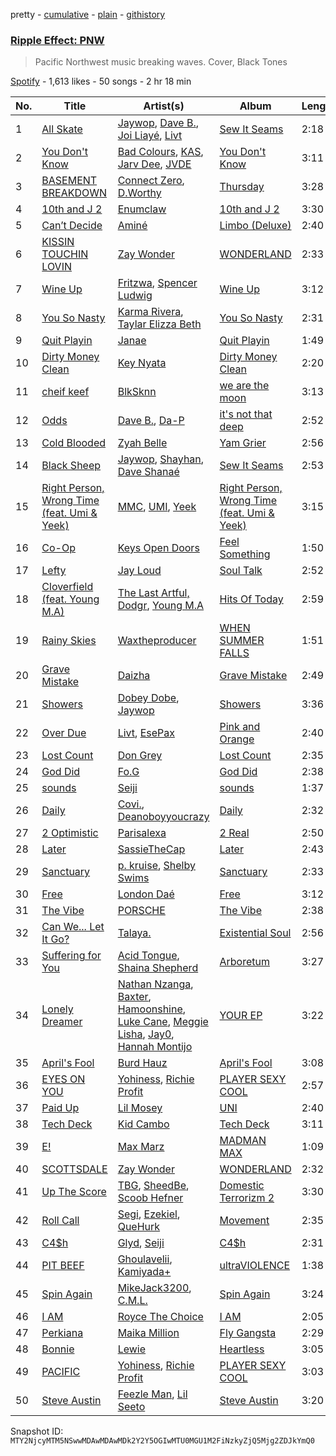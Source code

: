pretty - [cumulative](/playlists/cumulative/37i9dQZF1DWVKZ0Z9y3Qew.md) - [plain](/playlists/plain/37i9dQZF1DWVKZ0Z9y3Qew) - [githistory](https://github.githistory.xyz/mackorone/spotify-playlist-archive/blob/main/playlists/plain/37i9dQZF1DWVKZ0Z9y3Qew)

### [Ripple Effect: PNW](https://open.spotify.com/playlist/37i9dQZF1DWVKZ0Z9y3Qew)

> Pacific Northwest music breaking waves\. Cover, Black Tones

[Spotify](https://open.spotify.com/user/spotify) - 1,613 likes - 50 songs - 2 hr 18 min

| No. | Title | Artist(s) | Album | Length |
|---|---|---|---|---|
| 1 | [All Skate](https://open.spotify.com/track/6wsbZhT7MArD9IY0p8G2iQ) | [Jaywop](https://open.spotify.com/artist/7LHBUDRMoLWz3aw9H3YSb9), [Dave B.](https://open.spotify.com/artist/5bfqwcEcRrMhtY9smw3IeJ), [Joi Liayé](https://open.spotify.com/artist/6Vw3gdS8yeT8kfG4kTQPL1), [Livt](https://open.spotify.com/artist/0y55D5fL0ywYdEpIQPbwJC) | [Sew It Seams](https://open.spotify.com/album/1dF6UFLq4SKp3sA31FILj3) | 2:18 |
| 2 | [You Don't Know](https://open.spotify.com/track/7nZnfJkaBnmmWUBw9jfhm3) | [Bad Colours](https://open.spotify.com/artist/0x3KkCJuve7n51ThZGNAIX), [KAS](https://open.spotify.com/artist/4AUPalZalhZyyd6kwhBiL5), [Jarv Dee](https://open.spotify.com/artist/1sAKNLVFmAmxaurWLdmu1u), [JVDE](https://open.spotify.com/artist/5ZYuMuQ1dwCXIx6mULdrzg) | [You Don't Know](https://open.spotify.com/album/7EI43wfKVyPabczkwpHeSA) | 3:11 |
| 3 | [BASEMENT BREAKDOWN](https://open.spotify.com/track/29s2rm6gLIi9Ja07LWWcCn) | [Connect Zero](https://open.spotify.com/artist/3k8lBDenIm90lWaSpAYQeH), [D.Worthy](https://open.spotify.com/artist/3erKONJnV1kHT5ksWJLR7y) | [Thursday](https://open.spotify.com/album/150fETWcpRR0cCMoJUxAdx) | 3:28 |
| 4 | [10th and J 2](https://open.spotify.com/track/2wWU152IbvjbDkWGpOPgoY) | [Enumclaw](https://open.spotify.com/artist/79yETfINxnDl54mTKLZUlb) | [10th and J 2](https://open.spotify.com/album/2PcP70TtiJR0gt2LYAeQEs) | 3:30 |
| 5 | [Can’t Decide](https://open.spotify.com/track/6pJT5pUwqdeWe22gxvid2G) | [Aminé](https://open.spotify.com/artist/3Gm5F95VdRxW3mqCn8RPBJ) | [Limbo \(Deluxe\)](https://open.spotify.com/album/7v9X4S8SFPAgbhCQOM6RuR) | 2:40 |
| 6 | [KISSIN TOUCHIN LOVIN](https://open.spotify.com/track/3m6NkgSb1Q6EjxbmW6lGjW) | [Zay Wonder](https://open.spotify.com/artist/70cjBubd83Tl2ZbAElgC1s) | [WONDERLAND](https://open.spotify.com/album/43RTm7LMLRwKjWEIL9dHOs) | 2:33 |
| 7 | [Wine Up](https://open.spotify.com/track/05WkdMSvxt8CuxekruXUGt) | [Fritzwa](https://open.spotify.com/artist/0oTIJxiQmLuPQlHaGzxPt3), [Spencer Ludwig](https://open.spotify.com/artist/6miuYP0AovZaaKpRFaDQMQ) | [Wine Up](https://open.spotify.com/album/66JmLx5a0R7S8Tw0wy6Bkf) | 3:12 |
| 8 | [You So Nasty](https://open.spotify.com/track/5hJH3wdMnePMQy0PQYxzfv) | [Karma Rivera](https://open.spotify.com/artist/79rSn0FneG7zsUb6LItVLs), [Taylar Elizza Beth](https://open.spotify.com/artist/0XE4mkNAnSI2molchwNfGQ) | [You So Nasty](https://open.spotify.com/album/3YyvgFqcUQaOgIhEGaGH4a) | 2:31 |
| 9 | [Quit Playin](https://open.spotify.com/track/4cNJnPiLZpL743A8ECx4qQ) | [Janae](https://open.spotify.com/artist/4imJ2WiGWT0Rup3Vshmsd3) | [Quit Playin](https://open.spotify.com/album/1rMjgE45wFRHJsKAGe3VAK) | 1:49 |
| 10 | [Dirty Money Clean](https://open.spotify.com/track/2DqYA72qggi14riqK9Unsv) | [Key Nyata](https://open.spotify.com/artist/4X2V63Czlm32j6Yk38WeX5) | [Dirty Money Clean](https://open.spotify.com/album/0XeNeheinszR1t5HkF5lZO) | 2:20 |
| 11 | [cheif keef](https://open.spotify.com/track/1kxfEg5T3aFp37HkWkJepM) | [BlkSknn](https://open.spotify.com/artist/4MZ2Qm0lN1zer6Y77aDIGx) | [we are the moon](https://open.spotify.com/album/20VSPXzH17NsPLsfQ4dtvN) | 3:13 |
| 12 | [Odds](https://open.spotify.com/track/3gDIzJLAOIiFqcCXjcz8hp) | [Dave B.](https://open.spotify.com/artist/5bfqwcEcRrMhtY9smw3IeJ), [Da\-P](https://open.spotify.com/artist/4PKHlnz8cQ79kQ6kd3GufJ) | [it's not that deep](https://open.spotify.com/album/438o26Y0oRAh6vpyboYWQP) | 2:52 |
| 13 | [Cold Blooded](https://open.spotify.com/track/3LYoi8gybyD4sR5hHSP9T0) | [Zyah Belle](https://open.spotify.com/artist/09q46aTaAsSGoLID49Y6Sx) | [Yam Grier](https://open.spotify.com/album/2KvfsMy0IQ2XRd5Rh7Ur2Q) | 2:56 |
| 14 | [Black Sheep](https://open.spotify.com/track/36kzQRUHQZbfRKNbGRegpv) | [Jaywop](https://open.spotify.com/artist/7LHBUDRMoLWz3aw9H3YSb9), [Shayhan](https://open.spotify.com/artist/5bqTDHeDDzXWCdN4bKtVbz), [Dave Shanaé](https://open.spotify.com/artist/5ppKWaWRnYsBET84EoCQ2o) | [Sew It Seams](https://open.spotify.com/album/1dF6UFLq4SKp3sA31FILj3) | 2:53 |
| 15 | [Right Person, Wrong Time \(feat\. Umi & Yeek\)](https://open.spotify.com/track/2m1joPV2mS8CjqxFs7EGMb) | [MMC](https://open.spotify.com/artist/65yp9O1OaiVDmD2hZ4YIl5), [UMI](https://open.spotify.com/artist/4ClziihVpBeFXNyDH83Lde), [Yeek](https://open.spotify.com/artist/5BhFZpE8kUGZJiKOsYjLQM) | [Right Person, Wrong Time \(feat\. Umi & Yeek\)](https://open.spotify.com/album/7qPAIypukW56UbtxsSyJmz) | 3:15 |
| 16 | [Co\-Op](https://open.spotify.com/track/4aCIF4PVJdYKGSwKKtwXx9) | [Keys Open Doors](https://open.spotify.com/artist/17VWSnuIuvdgNkBgIBC0jp) | [Feel Something](https://open.spotify.com/album/08S32eSoKaR5lDlyt72kRk) | 1:50 |
| 17 | [Lefty](https://open.spotify.com/track/7Exu31ID1NUY86Qlusdyiz) | [Jay Loud](https://open.spotify.com/artist/2zlYZjumfIxajIKfk41H9A) | [Soul Talk](https://open.spotify.com/album/1VbiUBo1Sf4ajLnNILyEG8) | 2:52 |
| 18 | [Cloverfield \(feat\. Young M.A\)](https://open.spotify.com/track/2YNwyOPj4P5nH0KiEbLXZq) | [The Last Artful, Dodgr](https://open.spotify.com/artist/6jpOOrGFSWdHx6leHfU54n), [Young M.A](https://open.spotify.com/artist/7LvoDJUNGnOrPdGRzVtOJ9) | [Hits Of Today](https://open.spotify.com/album/1jHO2EMilNQVl5JnMRtQU3) | 2:59 |
| 19 | [Rainy Skies](https://open.spotify.com/track/0rK2UXCdWHgEymJ8z3I63c) | [Waxtheproducer](https://open.spotify.com/artist/38CaNrjtL23xeme96PHJ8F) | [WHEN SUMMER FALLS](https://open.spotify.com/album/3HTasEp0xt0tvJJIvsIOmq) | 1:51 |
| 20 | [Grave Mistake](https://open.spotify.com/track/0vDkjQK1lnX61QM8OFfqDm) | [Daizha](https://open.spotify.com/artist/3Rrg3qxCFC6sXCT8yIPjn6) | [Grave Mistake](https://open.spotify.com/album/4oJ5LoPjOBCPgpqYDTPSok) | 2:49 |
| 21 | [Showers](https://open.spotify.com/track/0ZoXdOTuzAYjx3R6l3YPj5) | [Dobey Dobe](https://open.spotify.com/artist/7gf7dMLZir7MQaC7AlXt17), [Jaywop](https://open.spotify.com/artist/7LHBUDRMoLWz3aw9H3YSb9) | [Showers](https://open.spotify.com/album/3Vh69hkFtTZY6qFno4hC5a) | 3:36 |
| 22 | [Over Due](https://open.spotify.com/track/66qJubv7O2mhtodzvSengq) | [Livt](https://open.spotify.com/artist/0y55D5fL0ywYdEpIQPbwJC), [EsePax](https://open.spotify.com/artist/1nIqPVTvyR86vY004ttisz) | [Pink and Orange](https://open.spotify.com/album/524agqedwKwAQ4PSJ6p28F) | 2:40 |
| 23 | [Lost Count](https://open.spotify.com/track/4L93gDxPdx7CO5bUu8JrE2) | [Don Grey](https://open.spotify.com/artist/1YiKDQCVj79AZeBjenStlP) | [Lost Count](https://open.spotify.com/album/4xxWQ2oZ8L3IdNTNaRxglr) | 2:35 |
| 24 | [God Did](https://open.spotify.com/track/3jlUdaubfjIw3SXYlNUbt9) | [Fo.G](https://open.spotify.com/artist/3mpjMcsNWgZEmcqTrhj9rv) | [God Did](https://open.spotify.com/album/52vqY0T81yTxM50uMAkhap) | 2:38 |
| 25 | [sounds](https://open.spotify.com/track/6Adeb7aRSfgqElqnlhkukf) | [Seiji](https://open.spotify.com/artist/7h8BjWoH0TC1Zf2HwAmdEe) | [sounds](https://open.spotify.com/album/10Jjf8RwCE65aw4NJR6CG0) | 1:37 |
| 26 | [Daily](https://open.spotify.com/track/1FhS4QdwBSGdIDOdIVYNCS) | [Covi.](https://open.spotify.com/artist/6kxLApfEzk2X5GqUc35rtS), [Deanoboyyoucrazy](https://open.spotify.com/artist/5i6EiqlK330WH5DKi8eg3o) | [Daily](https://open.spotify.com/album/0mOp8mI03m3lOk1Uuoo8ql) | 2:32 |
| 27 | [2 Optimistic](https://open.spotify.com/track/58N0ulQKmHIfscbMQlGrh6) | [Parisalexa](https://open.spotify.com/artist/7CZXfBcIhQ2dPEqk3N74vV) | [2 Real](https://open.spotify.com/album/3zNIdPB9EXen8UizbqqsId) | 2:50 |
| 28 | [Later](https://open.spotify.com/track/2r2tn3bsjIyxQBqyniSC7N) | [SassieTheCap](https://open.spotify.com/artist/1FUleCwrFb0Wg25dlgd1cN) | [Later](https://open.spotify.com/album/640vaE98v6a0q7CRU5bWpL) | 2:43 |
| 29 | [Sanctuary](https://open.spotify.com/track/0vn9LO2zATyClH0gKw27Dy) | [p\. kruise](https://open.spotify.com/artist/08o87U8GdK1VFZxQfCLqnJ), [Shelby Swims](https://open.spotify.com/artist/0i9c5jFcEsSQVzm9I3vbI5) | [Sanctuary](https://open.spotify.com/album/72wjS8M478IJZAeoKjhg8J) | 2:33 |
| 30 | [Free](https://open.spotify.com/track/03gQvMOqzuUUuRdcPZWz6v) | [London Daé](https://open.spotify.com/artist/7tx7fBwvyocD11vbor5mRr) | [Free](https://open.spotify.com/album/2yQhkqIYFfhHNMo0shIZlC) | 3:12 |
| 31 | [The Vibe](https://open.spotify.com/track/7sfBMOMIJfclUlvaBWWHFS) | [PORSCHE](https://open.spotify.com/artist/3o3OImjYymMI6N8Vdyt4UU) | [The Vibe](https://open.spotify.com/album/5q8hCmssaCLS98BIof4F67) | 2:38 |
| 32 | [Can We..\. Let It Go?](https://open.spotify.com/track/1Nv9k3HwaZ8Utd7J4PPkNa) | [Talaya.](https://open.spotify.com/artist/5NLhWCjcejwt2TJa2lfxXG) | [Existential Soul](https://open.spotify.com/album/2TAZLneMRb75WOilAiyGwZ) | 2:56 |
| 33 | [Suffering for You](https://open.spotify.com/track/4xeD6BeFeiPqvSZE2DES6v) | [Acid Tongue](https://open.spotify.com/artist/40Lbiq9N6jsxYezjnzCaKc), [Shaina Shepherd](https://open.spotify.com/artist/5npzoc47zU3PpCTF6ei389) | [Arboretum](https://open.spotify.com/album/6RodLtPHSfKTjZfFwcxcO8) | 3:27 |
| 34 | [Lonely Dreamer](https://open.spotify.com/track/4q5adDS12b1uo80QwrFxzY) | [Nathan Nzanga](https://open.spotify.com/artist/149iGWck45TvTcgkUUtjeT), [Baxter](https://open.spotify.com/artist/764gtyXnTEnubnhka2qhOt), [Hamoonshine](https://open.spotify.com/artist/62o0uXLZeW7HkPgny0sixU), [Luke Cane](https://open.spotify.com/artist/2QIJAQpKPEqVMQowcDvnOs), [Meggie Lisha](https://open.spotify.com/artist/2WhTtNLe3vsfSTEVoCkDSq), [Jay0](https://open.spotify.com/artist/39rKJm5yqkGe5aTNYhX3jv), [Hannah Montijo](https://open.spotify.com/artist/5vU6NgLlzY9bee5dJsPaUI) | [YOUR EP](https://open.spotify.com/album/05RdmpEvR5rwD5lmeP6YoY) | 3:22 |
| 35 | [April's Fool](https://open.spotify.com/track/3ltKYuXVlAGDLUcynKxrBq) | [Burd Hauz](https://open.spotify.com/artist/60s9OFnWv7R0Er09sVngbu) | [April's Fool](https://open.spotify.com/album/7iNKQ1iFLeopI3HS7Z7n2D) | 3:08 |
| 36 | [EYES ON YOU](https://open.spotify.com/track/5DCvzoKg0L4bAsnMcZuziB) | [Yohiness](https://open.spotify.com/artist/34u4elkICj3ivwWRd4pbPz), [Richie Profit](https://open.spotify.com/artist/2ef00cl0avhXamfU8qW8qW) | [PLAYER SEXY COOL](https://open.spotify.com/album/5LATUFimO5i5O3szCHd1yO) | 2:57 |
| 37 | [Paid Up](https://open.spotify.com/track/2aA0qbQcyjoiQndtFI8xBE) | [Lil Mosey](https://open.spotify.com/artist/5zctI4wO9XSKS8XwcnqEHk) | [UNI](https://open.spotify.com/album/2kMG44yBYjvrA9RKzVwv0O) | 2:40 |
| 38 | [Tech Deck](https://open.spotify.com/track/4oOQw7xKci7xaZL5jnOVou) | [Kid Cambo](https://open.spotify.com/artist/4n9wn5OJVBp96xO2cAqVDf) | [Tech Deck](https://open.spotify.com/album/1wySDnjUNo7tisQl90A9yE) | 3:11 |
| 39 | [E!](https://open.spotify.com/track/0bnAqyVqvBlSwqmypLCXmP) | [Max Marz](https://open.spotify.com/artist/4fKDnAyOiVw2oKUD82Cqjb) | [MADMAN MAX](https://open.spotify.com/album/55KI3yaOiH1PA6cflGt2Hg) | 1:09 |
| 40 | [SCOTTSDALE](https://open.spotify.com/track/1F6Txb3FGcpL6RndTF7Yqp) | [Zay Wonder](https://open.spotify.com/artist/70cjBubd83Tl2ZbAElgC1s) | [WONDERLAND](https://open.spotify.com/album/43RTm7LMLRwKjWEIL9dHOs) | 2:32 |
| 41 | [Up The Score](https://open.spotify.com/track/0OzXkWIOIthzAXm1PpR3ex) | [TBG](https://open.spotify.com/artist/2tYeKxqb14B4FAHgplnU4y), [SheedBe](https://open.spotify.com/artist/7jJiqutE7HkYZRyrHKgo96), [Scoob Hefner](https://open.spotify.com/artist/7aWZJfTFhoMgsCDQp9khJP) | [Domestic Terrorizm 2](https://open.spotify.com/album/3ayhEHZBIjFrwruJSt9TNn) | 3:30 |
| 42 | [Roll Call](https://open.spotify.com/track/2prf7fJIT0TzTnyPZcvMhg) | [Segi](https://open.spotify.com/artist/6As9nu15AGSqj7a9t6aKPb), [Ezekiel](https://open.spotify.com/artist/4aDfe0MyUpP2eCx2cZplsr), [QueHurk](https://open.spotify.com/artist/0UkW9pfC7GSbHNZ4AaCf46) | [Movement](https://open.spotify.com/album/0QmRqOJSdWP2MQkcSbRsjD) | 2:35 |
| 43 | [C4$h](https://open.spotify.com/track/0KymzIuYYEniVwtfwsqW7T) | [Glyd](https://open.spotify.com/artist/51GBCexOMXzDbV6WeobNeH), [Seiji](https://open.spotify.com/artist/7h8BjWoH0TC1Zf2HwAmdEe) | [C4$h](https://open.spotify.com/album/2esP1kz2ZgBff3TmCC9KuY) | 2:31 |
| 44 | [PIT BEEF](https://open.spotify.com/track/4OUVaRl4yiYtXY2Kb3kyoa) | [Ghoulavelii](https://open.spotify.com/artist/6nwEYQKFXGAKvwnUqZUd52), [Kamiyada+](https://open.spotify.com/artist/7cB6KjTm98hhNE9eeyhcnF) | [ultraVIOLENCE](https://open.spotify.com/album/0GAKWqWv4xSinw2ZUtSU4D) | 1:38 |
| 45 | [Spin Again](https://open.spotify.com/track/2chriPvRG1FycrqZc0jqY0) | [MikeJack3200](https://open.spotify.com/artist/1DsOlo169ovaAx19956vOb), [C.M.L.](https://open.spotify.com/artist/5z5Wgdaa8Z16FrWxXdmXCT) | [Spin Again](https://open.spotify.com/album/0meyMQd4DU5uzhsshJnyYC) | 3:24 |
| 46 | [I AM](https://open.spotify.com/track/2kyq2SEK4wSrwTe4wbA1tE) | [Royce The Choice](https://open.spotify.com/artist/0IUBTnweyOMhLh7dcNbJ0g) | [I AM](https://open.spotify.com/album/3PhdoUTM6FmiTNB6f1wwLO) | 2:05 |
| 47 | [Perkiana](https://open.spotify.com/track/252XFSYjbTxdrE2gqJzLfW) | [Maika Million](https://open.spotify.com/artist/550nfGDwq7E0lxtarPhp2j) | [Fly Gangsta](https://open.spotify.com/album/4yvLuKyl0NtHkf5vGUWNw4) | 2:29 |
| 48 | [Bonnie](https://open.spotify.com/track/1dh4DEkGKr9IEiMFEw6Cjj) | [Lewie](https://open.spotify.com/artist/7tvCXmeh7MlNtmfKMN2H8Q) | [Heartless](https://open.spotify.com/album/5M6iO11SrAVYd6rAwVrjlQ) | 3:05 |
| 49 | [PACIFIC](https://open.spotify.com/track/7o7tQIndZLJL076lfDpnLp) | [Yohiness](https://open.spotify.com/artist/34u4elkICj3ivwWRd4pbPz), [Richie Profit](https://open.spotify.com/artist/2ef00cl0avhXamfU8qW8qW) | [PLAYER SEXY COOL](https://open.spotify.com/album/5LATUFimO5i5O3szCHd1yO) | 3:03 |
| 50 | [Steve Austin](https://open.spotify.com/track/608WD8klpjBYu7TdP7QlUB) | [Feezle Man](https://open.spotify.com/artist/4vYLKukf7aP66a33CR8rSD), [Lil Seeto](https://open.spotify.com/artist/6fiog42QJUk8REwcblwzeu) | [Steve Austin](https://open.spotify.com/album/7fWSQfVx347QlUDTuRJeS6) | 3:20 |

Snapshot ID: `MTY2NjcyMTM5NSwwMDAwMDAwMDk2Y2Y5OGIwMTU0MGU1M2FiNzkyZjQ5Mjg2ZDJkYmQ0`
